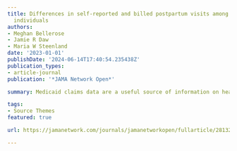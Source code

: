 ```yaml
---
title: Differences in self-reported and billed postpartum visits among Medicaid-insured
  individuals
authors:
- Meghan Bellerose
- Jamie R Daw
- Maria W Steenland
date: '2023-01-01'
publishDate: '2024-06-14T17:40:54.235438Z'
publication_types:
- article-journal
publication: '*JAMA Network Open*'

summary: Medicaid claims data are a useful source of information on health care use during the postpartum period; however, results from this cross-sectional study suggest that estimates of postpartum visit use derived from Medicaid claims may undercount postpartum visit receipt by systematically missing care received by unqualified immigrants with Emergency Medicaid for delivery and those who transition to private insurance during the postpartum period. These findings suggest that accounting for postpartum insurance transitions when conducting studies using Medicaid claims data may improve estimates of postpartum health care use and outcomes.

tags:
- Source Themes
featured: true

url: https://jamanetwork.com/journals/jamanetworkopen/fullarticle/2813290

---
```

